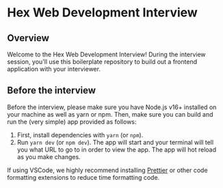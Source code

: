# Hex Web Development Interview

## Overview

Welcome to the Hex Web Development Interview! During the interview session, you'll use this boilerplate repository to build out a frontend application with your interviewer.

## Before the interview

Before the interview, please make sure you have Node.js v16+ installed on your machine as well as yarn or npm. Then, make sure you can build and run the (very simple) app provided as follows:

1) First, install dependencies with `yarn` (or `npm`).
2) Run `yarn dev` (or `npm dev`). The app will start and your terminal will tell you what URL to go to in order to view the app. The app will hot reload as you make changes.

If using VSCode, we highly recommend installing [Prettier](https://github.com/prettier/prettier-vscode) or other code formatting extensions to reduce time formatting code.